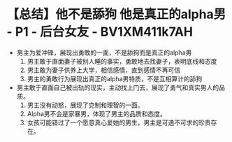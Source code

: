 # 【总结】他不是舔狗 他是真正的alpha男 - P1 - 后台女友 - BV1XM411k7AH

-   男主为爱冲锋，展现出勇敢的一面，不是舔狗而是真正的alpha男
    1.  男主敢于直面妻子被别人睡的事实，勇敢地去找妻子，表明底线和态度
    2.  男主敢为妻子供养上大学，相信感情，直到感情不再可信
    3.  男主的勇敢行为展现出真正的alpha男特质，不是互相算计的舔狗
-   男主敢于直面自己被出轨的现实，主动找上门去，展现了勇气和真实男人的品质。
    1.  男主没有动怒，展现了克制和理智的一面。
    2.  Alpha男不会是家暴男，体现了男主的品质和态度。
    3.  女孩可能错过了一个愿意真心爱她的男生，男主是可遇不可求的珍贵存在。